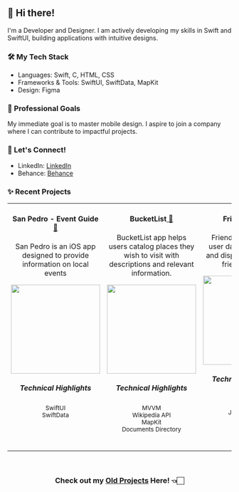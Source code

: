 <h2>👋 Hi there!</h2>

<p>I'm a Developer and Designer. I am actively developing my skills in Swift and SwiftUI, building applications with intuitive designs.</p>

<h3>🛠️ My Tech Stack</h3>
<ul>
  <li>Languages: Swift, C, HTML, CSS</li>
  <li>Frameworks & Tools: SwiftUI, SwiftData, MapKit</li>
  <li>Design: Figma</li>
</ul>

<h3>🎯 Professional Goals</h3>
<p>My immediate goal is to master mobile design. I aspire to join a company where I can contribute to impactful projects.</p>

<h3>🤝 Let's Connect!</h3>
<ul>
  <li>LinkedIn: <a href="https://www.linkedin.com/in/ricardo-nlo/">LinkedIn</a></li>
  <li>Behance: <a href="https://www.behance.net/ricardolopezn/projects">Behance</a></li>
</ul>

<h3>✨ Recent Projects</h3>
<table>
<tr>

<!-- PROJECT 1 -->

<td valign="top" align="center" width="380">
<h4>San Pedro - Event Guide<a href="https://github.com/ricardonovelot/SanPedroEventGuide"> 🔗</a></h4>  

<p>San Pedro is an iOS app designed to provide information on local events</p>

<img src="https://github.com/ricardonovelot/EventosSanPedro/assets/84286086/f582f6ef-5b37-4587-81c0-c827469adf5a" width="200">
<h5>Technical Highlights</h5>

<p>
  <small>SwiftUI<br>
  SwiftData</small>
</p>
<br>
</td>

<!-- PROJECT 2 -->

<td valign="top" align="center" width="380">
<h4>BucketList<a href="https://github.com/ricardonovelot/BucketList"> 🔗</a></h4>  

<p>BucketList app helps users catalog places they wish to visit with descriptions and relevant information.</p>

<img src="https://github.com/ricardonovelot/Projects/assets/84286086/bd65c0aa-914a-491a-a00a-972ebadb5620" width="200">
<h5>Technical Highlights</h5>

<p>
  <small>MVVM<br>
  Wikipedia API<br>
  MapKit<br>
  Documents Directory</small>
</p>
<br>
</td>

<!-- PROJECT 3 -->

<td valign="top" align="center" width="380">
<h4>FriendFaces<a href="https://github.com/ricardonovelot/FriendFaces"> 🔗</a></h4>  

<p>FriendFaces retrieves user data from the web and displays it in a user-friendly format.</p>

<img src="https://github.com/ricardonovelot/FriendFaces/assets/84286086/f37784ef-9b1b-4041-acd3-60b0e5da563a" width="200">
<h5>Technical Highlights</h5>

<p>
  <small>SwiftData<br>
  <code>URLSession</code><br>
  JSON parsing</small>
</p>
<br>
</td>

</tr>
</table>

<br>
<h3 align="center">Check out my <a href="https://github.com/ricardonovelot/ricardonovelot/blob/main/Old-Projects.md">Old Projects</a> Here! 👈🏻</h3>
<br>
<br>
